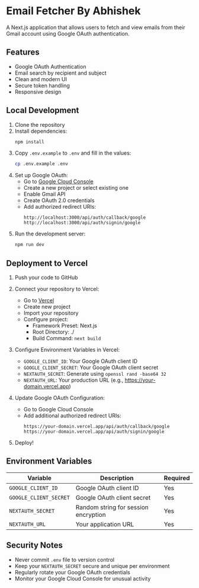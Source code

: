 # Email Fetcher By Abhishek

A Next.js application that allows users to fetch and view emails from their Gmail account using Google OAuth authentication.

## Features

- Google OAuth Authentication
- Email search by recipient and subject
- Clean and modern UI
- Secure token handling
- Responsive design

## Local Development

1. Clone the repository
2. Install dependencies:
   ```bash
   npm install
   ```
3. Copy `.env.example` to `.env` and fill in the values:
   ```bash
   cp .env.example .env
   ```
4. Set up Google OAuth:
   - Go to [Google Cloud Console](https://console.cloud.google.com)
   - Create a new project or select existing one
   - Enable Gmail API
   - Create OAuth 2.0 credentials
   - Add authorized redirect URIs:
     ```
     http://localhost:3000/api/auth/callback/google
     http://localhost:3000/api/auth/signin/google
     ```
5. Run the development server:
   ```bash
   npm run dev
   ```

## Deployment to Vercel

1. Push your code to GitHub

2. Connect your repository to Vercel:
   - Go to [Vercel](https://vercel.com)
   - Create new project
   - Import your repository
   - Configure project:
     - Framework Preset: Next.js
     - Root Directory: ./
     - Build Command: `next build`

3. Configure Environment Variables in Vercel:
   - `GOOGLE_CLIENT_ID`: Your Google OAuth client ID
   - `GOOGLE_CLIENT_SECRET`: Your Google OAuth client secret
   - `NEXTAUTH_SECRET`: Generate using `openssl rand -base64 32`
   - `NEXTAUTH_URL`: Your production URL (e.g., https://your-domain.vercel.app)

4. Update Google OAuth Configuration:
   - Go to Google Cloud Console
   - Add additional authorized redirect URIs:
     ```
     https://your-domain.vercel.app/api/auth/callback/google
     https://your-domain.vercel.app/api/auth/signin/google
     ```

5. Deploy!

## Environment Variables

| Variable | Description | Required |
|----------|-------------|----------|
| `GOOGLE_CLIENT_ID` | Google OAuth client ID | Yes |
| `GOOGLE_CLIENT_SECRET` | Google OAuth client secret | Yes |
| `NEXTAUTH_SECRET` | Random string for session encryption | Yes |
| `NEXTAUTH_URL` | Your application URL | Yes |

## Security Notes

- Never commit `.env` file to version control
- Keep your `NEXTAUTH_SECRET` secure and unique per environment
- Regularly rotate your Google OAuth credentials
- Monitor your Google Cloud Console for unusual activity
